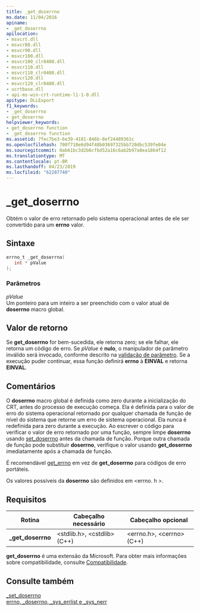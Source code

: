 ```yaml
---
title: _get_doserrno
ms.date: 11/04/2016
apiname:
- _get_doserrno
apilocation:
- msvcrt.dll
- msvcr80.dll
- msvcr90.dll
- msvcr100.dll
- msvcr100_clr0400.dll
- msvcr110.dll
- msvcr110_clr0400.dll
- msvcr120.dll
- msvcr120_clr0400.dll
- ucrtbase.dll
- api-ms-win-crt-runtime-l1-1-0.dll
apitype: DLLExport
f1_keywords:
- _get_doserrno
- get_doserrno
helpviewer_keywords:
- get_doserrno function
- _get_doserrno function
ms.assetid: 7fec7be3-6e39-4181-846b-8ef24489361c
ms.openlocfilehash: 700f710e6d94f48b03697325bb720dbc539fe04e
ms.sourcegitcommit: 0ab61bc3d2b6cfbd52a16c6ab2b97a8ea1864f12
ms.translationtype: MT
ms.contentlocale: pt-BR
ms.lasthandoff: 04/23/2019
ms.locfileid: "62287740"
---
```

# <a name="getdoserrno"></a>_get_doserrno

Obtém o valor de erro retornado pelo sistema operacional antes de ele ser convertido para um **errno** valor.

## <a name="syntax"></a>Sintaxe

```C
errno_t _get_doserrno(
   int * pValue
);
```

### <a name="parameters"></a>Parâmetros

*pValue*<br/>
Um ponteiro para um inteiro a ser preenchido com o valor atual de **doserrno** macro global.

## <a name="return-value"></a>Valor de retorno

Se **get_doserrno** for bem-sucedida, ele retorna zero; se ele falhar, ele retorna um código de erro. Se *pValue* é **nulo**, o manipulador de parâmetro inválido será invocado, conforme descrito na [validação de parâmetro](../../c-runtime-library/parameter-validation.md). Se a execução puder continuar, essa função definirá **errno** à **EINVAL** e retorna **EINVAL**.

## <a name="remarks"></a>Comentários

O **doserrno** macro global é definida como zero durante a inicialização do CRT, antes do processo de execução começa. Ela é definida para o valor de erro do sistema operacional retornado por qualquer chamada de função de nível do sistema que retorne um erro de sistema operacional. Ela nunca é redefinida para zero durante a execução. Ao escrever o código para verificar o valor de erro retornado por uma função, sempre limpe **doserrno** usando [set_doserrno](set-doserrno.md) antes da chamada de função. Porque outra chamada de função pode substituir **doserrno**, verifique o valor usando **get_doserrno** imediatamente após a chamada de função.

É recomendável [get_errno](get-errno.md) em vez de **get_doserrno** para códigos de erro portáteis.

Os valores possíveis da **doserrno** são definidos em \<errno. h >.

## <a name="requirements"></a>Requisitos

|Rotina|Cabeçalho necessário|Cabeçalho opcional|
|-------------|---------------------|---------------------|
|**_get_doserrno**|\<stdlib.h>, \<cstdlib> (C++)|\<errno.h>, \<cerrno> (C++)|

**get_doserrno** é uma extensão da Microsoft. Para obter mais informações sobre compatibilidade, consulte [Compatibilidade](../../c-runtime-library/compatibility.md).

## <a name="see-also"></a>Consulte também

[_set_doserrno](set-doserrno.md)<br/>
[errno, _doserrno, _sys_errlist e _sys_nerr](../../c-runtime-library/errno-doserrno-sys-errlist-and-sys-nerr.md)<br/>
